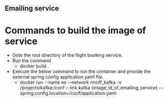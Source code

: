 ##  Emailing service

# Commands to build the image of service  
 - Goto the root directory of the flight booking service.  
 - Run the command  
   - docker build .  
 - Execute the below command to run the container and provide the external spring config application.yaml file.    
      - docker run --name es --network rmoff_kafka -v /projects/kafka:/conf --link kafka  {image_id_of_emailing_service} --spring.config.location=/conf/application.yaml  
        